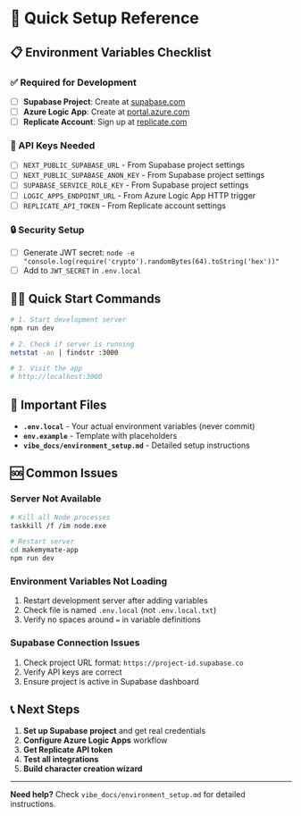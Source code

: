 # 🚀 Quick Setup Reference

## 📋 Environment Variables Checklist

### ✅ Required for Development
- [ ] **Supabase Project**: Create at [supabase.com](https://supabase.com)
- [ ] **Azure Logic App**: Create at [portal.azure.com](https://portal.azure.com)
- [ ] **Replicate Account**: Sign up at [replicate.com](https://replicate.com)

### 🔑 API Keys Needed
- [ ] `NEXT_PUBLIC_SUPABASE_URL` - From Supabase project settings
- [ ] `NEXT_PUBLIC_SUPABASE_ANON_KEY` - From Supabase project settings
- [ ] `SUPABASE_SERVICE_ROLE_KEY` - From Supabase project settings
- [ ] `LOGIC_APPS_ENDPOINT_URL` - From Azure Logic App HTTP trigger
- [ ] `REPLICATE_API_TOKEN` - From Replicate account settings

### 🔒 Security Setup
- [ ] Generate JWT secret: `node -e "console.log(require('crypto').randomBytes(64).toString('hex'))"`
- [ ] Add to `JWT_SECRET` in `.env.local`

## 🏃‍♀️ Quick Start Commands

```bash
# 1. Start development server
npm run dev

# 2. Check if server is running
netstat -an | findstr :3000

# 3. Visit the app
# http://localhost:3000
```

## 📁 Important Files

- **`.env.local`** - Your actual environment variables (never commit)
- **`env.example`** - Template with placeholders
- **`vibe_docs/environment_setup.md`** - Detailed setup instructions

## 🆘 Common Issues

### Server Not Available
```bash
# Kill all Node processes
taskkill /f /im node.exe

# Restart server
cd makemymate-app
npm run dev
```

### Environment Variables Not Loading
1. Restart development server after adding variables
2. Check file is named `.env.local` (not `.env.local.txt`)
3. Verify no spaces around `=` in variable definitions

### Supabase Connection Issues
1. Check project URL format: `https://project-id.supabase.co`
2. Verify API keys are correct
3. Ensure project is active in Supabase dashboard

## 📞 Next Steps

1. **Set up Supabase project** and get real credentials
2. **Configure Azure Logic Apps** workflow
3. **Get Replicate API token**
4. **Test all integrations**
5. **Build character creation wizard**

---

**Need help?** Check `vibe_docs/environment_setup.md` for detailed instructions.
